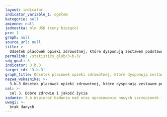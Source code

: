 ```yaml
---
layout: indicator
indicator_variable_1: ogółem
kategorie: null
zmienne: null
jednostka: mln USD (ceny bieżące)
pre: 1
graph: null
source_url: null
title: >-
  Odsetek placówek opieki zdrowotnej, które dysponują zestawem podstawowych leków, dostępnych na zasadach zrównoważonych
permalink: /statistics_glob/3-b-3/
sdg_goal: 3
indicator: 3.b.3
target_id: '3.b.3'
graph_title: Odsetek placówek opieki zdrowotnej, które dysponują zestawem podstawowych leków, dostępnych na zasadach zrównoważonych
nazwa_wskaznika: >-
  3.b.3 Odsetek placówek opieki zdrowotnej, które dysponują zestawem podstawowych leków, dostępnych na zasadach zrównoważonych
cel: >-
  cel 3. Dobre zdrowie i jakość życia
zadanie: 3.b Wspierać badania nad oraz opracowanie nowych szczepionek i lekarstw przeciwko chorobom zakaźnym i niezakaźnym, które dotykają przede wszystkim kraje rozwijające się. Zapewnić dostęp do podstawowych lekarstw i szczepionek po przystępnej cenie, zgodnie z Deklaracją z Doha dotyczącą Porozumienia w Sprawie Handlowych Aspektów Praw Własności Intelektualnej i Zdrowia Publicznego (Doha Declaration on Trade-Related Aspects of Intellectual Property Rights and Public Health), które potwierdza prawo krajów rozwijających się do korzystania w pełni z postanowień Porozumienia w Sprawie Handlowych Aspektów Praw Własności Intelektualnej (Agreement on Trade–Related Aspects of Intellectual Property Rights – TRIPS Agreement) w zakresie swobody ochrony zdrowia publicznego i w szczególności zapewnienia wszystkim dostępu do lekarstw.
uwagi: >-
  brak danych
---
```

